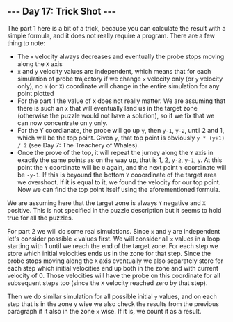 ## --- Day 17: Trick Shot ---

The part 1 here is a bit of a trick, because you can calculate the result with a simple formula, and it does
not really require a program. There are a few thing to note:

- The `x` velocity always decreases and eventually the probe stops moving along the `X` axis
- `x` and `y` velocity values are independent, which means that for each simulation of probe trajectory if
we change `x` velocity only (or `y` velocity only), no `Y` (or `X`) coordinate will change in the entire simulation for any point plotted
- For the part 1 the value of x does not really matter. We are assuming that there is such an `x` that will
eventually land us in the target zone (otherwise the puzzle would not have a solution), so if we fix that we can now concentrate on
`y` only.
- For the Y coordianate, the probe will go up `y`, then `y-1`, `y-2`,  until 2 and 1, which will be the top point. Given `y`, that top point is
obviously `y * (y+1) / 2` (see Day 7: The Treachery of Whales).
- Once the prove of the top, it will repeat the jurney along the `Y` axis in exactly the same points as on the way up, that is 1, 2,
`y-2`, `y-1`, `y`. At this point the `Y` coordinate will be `0` again, and the next point `Y` coordinate will be `-y-1`. If this is beyound
the bottom `Y` cooordinate of the target area we overshoot. If it is equal to it, we found the velocity for our top point. Now we can find
the top point itself using the aforementioned formula. 

We are assuming here that the target zone is always `Y` negative and `X` positive. This is not specified in the puzzle description but it 
seems to hold true for all the puzzles.

For part 2 we will do some real simulations. Since `x` and `y` are independent let's consider possible `x` values first. We will consider all
`x` values in a loop starting with 1 until we reach the end of the target zone. For each step we store which initial velocities ends us in
the zone for that step. Since the probe stops moving along the `X` axis eventually we also separately store for each step which initial
velocities end up both in the zone and with current velocity of 0. Those velocities will have the probe on this coordinate for all subsequent
steps too (since the `X` velocity reached zero by that step).

Then we do similar simulation for all possible initial `y` values, and on each step that is in the zone `y` wise we also check the results from
the previous paragraph if it also in the zone `x` wise. If it is, we count it as a result.
